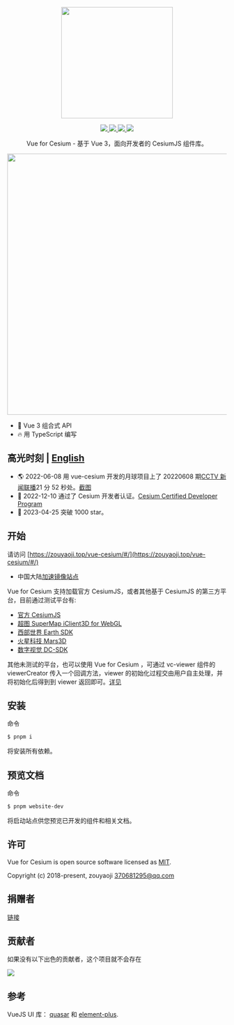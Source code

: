 <!--
 * @Author: zouyaoji@https://github.com/zouyaoji
 * @Date: 2021-04-29 16:12:05
 * @LastEditTime: 2023-07-30 10:00:38
 * @LastEditors: zouyaoji 370681295@qq.com
 * @Description:
 * @FilePath: \vue-cesium\README.zh.md
-->
<p align="center">
  <img width="256px" src="https://zouyaoji.top/vue-cesium/images/vue-cesium-logo.svg">
</p>

<p align="center">
  <a href="https://github.com/zouyaoji/vue-cesium/actions/workflows/publish-npm.yml" target="_blank">
    <img src="https://img.shields.io/github/actions/workflow/status/zouyaoji/vue-cesium/publish-npm.yml?style=plastic">
  </a>
  <a href="https://www.npmjs.com/package/vue-cesium" target="_blank">
    <img src="https://img.shields.io/npm/v/vue-cesium?style=plastic">
  </a>
  <a href="https://npmcharts.com/compare/vue-cesium?minimal=true" target="_blank">
    <img src="https://img.shields.io/npm/dm/vue-cesium?style=plastic">
  </a>
  <a href="https://github.com/zouyaoji/vue-cesium/blob/dev/LICENSE" target="_blank">
    <img src="https://img.shields.io/github/license/zouyaoji/vue-cesium?style=plastic">
  </a>
  <!-- <a href="https://coveralls.io/github/zouyaoji/vue-cesium?branch=dev" target="_blank">
    <img src="https://img.shields.io/coveralls/github/zouyaoji/vue-cesium?style=plastic">
  </a> -->
  <br>
</p>

<p align="center">Vue for Cesium - 基于 Vue 3，面向开发者的 CesiumJS 组件库。</p>
<p align="center">
  <img width="600px" src="https://zouyaoji.top/vue-cesium/images/certified-dev-banner-light-sm_01.png">
</p>

- 💪 Vue 3 组合式 API
- 🔥 用 TypeScript 编写

## 高光时刻 | [English](./README.md)

- 🌎 2022-06-08 用 vue-cesium 开发的月球项目上了 20220608 期[CCTV 新闻联播](https://tv.cctv.com/2022/06/08/VIDEazqfs4AIBuVEvBzob6DA220608.shtml?spm=C31267.PXDaChrrDGdt.EbD5Beq0unIQ.29)21 分 52 秒处。[截图](https://zouyaoji.top/vue-cesium/images/cctv.png)
- 🎉 2022-12-10 通过了 Cesium 开发者认证。[Cesium Certified Developer Program](https://cesium.com/learn/certified-developer-directory/)
- 🚀 2023-04-25 突破 1000 star。

## 开始

请访问 [https://zouyaoji.top/vue-cesium/#/](https://zouyaoji.top/vue-cesium/#/)

- 中国大陆[加速镜像站点](https://vue-cesium.songluck.com)

Vue for Cesium 支持加载官方 CesiumJS，或者其他基于 CesiumJS 的第三方平台，目前通过测试平台有:

- [官方 CesiumJS](https://cesium.com/platform/cesiumjs/)
- [超图 SuperMap iClient3D for WebGL](http://support.supermap.com.cn:8090/webgl/web/index.html)
- [西部世界 Earth SDK](http://www.earthsdk.com/)
- [火星科技 Mars3D](http://mars3d.cn/)
- [数字视觉 DC-SDK](http://dc.dvgis.cn/#/index)

其他未测试的平台，也可以使用 Vue for Cesium ，可通过 vc-viewer 组件的 viewerCreator 传入一个回调方法，viewer 的初始化过程交由用户自主处理，并将初始化后得到到 viewer 返回即可。[详见](https://github.com/zouyaoji/vue-cesium/blob/dev/packages/components/viewer/src/useViewer.ts#L725)

## 安装

命令

```bash
$ pnpm i
```

将安装所有依赖。

## 预览文档

命令

```bash
$ pnpm website-dev
```

将启动站点供您预览已开发的组件和相关文档。

## 许可

Vue for Cesium is open source software licensed as
[MIT](https://github.com/zouyaoji/vue-cesium/blob/master/LICENSE).

Copyright (c) 2018-present, zouyaoji 370681295@qq.com

## 捐赠者

[链接](https://zouyaoji.top/vue-cesium/#/zh-CN/donations)

## 贡献者

如果没有以下出色的贡献者，这个项目就不会存在

<a href="https://github.com/zouyaoji/vue-cesium/graphs/contributors">
  <img src="https://contrib.rocks/image?repo=zouyaoji/vue-cesium" />
</a>

## 参考

VueJS UI 库： [quasar](https://github.com/quasarframework/quasar) 和 [element-plus](https://github.com/element-plus/element-plus).

